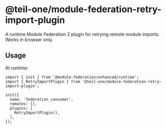 # @teil-one/module-federation-retry-import-plugin

A runtime Module Federation 2 plugin for retrying remote module imports. Works in browser only.

## Usage

At runtime:

```
import { init } from '@module-federation/enhanced/runtime';
import { RetryImportPlugin } from '@teil-one/module-federation-retry-import-plugin';

init({
  name: 'federation_consumer',
  remotes: [],
  plugins: [
    RetryImportPlugin(),
  ],
});
```
